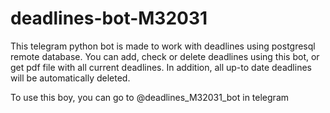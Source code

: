 # deadlines-bot-M32031
This telegram python bot is made to work with deadlines using postgresql remote database. You can add, check or delete deadlines using this bot, or get pdf file with all current deadlines. In addition, all up-to date deadlines will be automatically deleted.

To use this boy, you can go to @deadlines_M32031_bot in telegram
